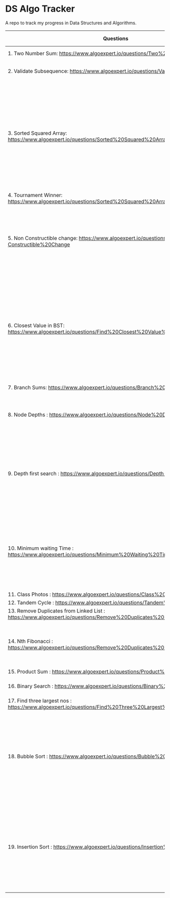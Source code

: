 # DS Algo Tracker

A repo to track my progress in Data Structures and Algorithms. 

| Questions | Tip | Difficulty | Time Complexity | Space Complexity |
| --------------- | --------------- | --------------- |--------------- |--------------- |
| 1.    Two Number Sum: https://www.algoexpert.io/questions/Two%20Number%20Sum | use Hashmap for O(n) | Easy |
| 2.    Validate Subsequence: https://www.algoexpert.io/questions/Validate%20Subsequence| can be done without a flag, cleaner code | Easy |
| 3.    Sorted Squared Array: https://www.algoexpert.io/questions/Sorted%20Squared%20Array| Two pointers, one for max, one for min. Whenver it is mentioned that the input is in a specific order, that usually hints you that there is a more optimal sol than the brute force one. mostly a linear time complexity is available | Easy |
| 4.    Tournament Winner: https://www.algoexpert.io/questions/Sorted%20Squared%20Array| Object.keys, Object.values | Easy |
| 5.    Non Constructible change: https://www.algoexpert.io/questions/Non-Constructible%20Change| next number to be added (n) > change+1, then new change = change + n, if change = k, then we make change from 1 to K| Easy, tricky |
| 6.    Closest Value in BST: https://www.algoexpert.io/questions/Find%20Closest%20Value%20In%20BST| simple traversal, avg time(Balanced BST) - O(logN), worst case - O(N)(One branch tree, so we are not eliminating half the BST in each step). If done recursively space- O(N), iteratively - O(1)| Easy |
| 7.    Branch Sums: https://www.algoexpert.io/questions/Branch%20Sums| simple traversal | Easy |
| 8.    Node Depths : https://www.algoexpert.io/questions/Node%20Depths| recursive is intuitive, take a look at iterative approach using stack | Easy |
| 9.    Depth first search : https://www.algoexpert.io/questions/Depth-first%20Search | Understand that time complexity is O(V+E), because- sum(pushing the vertex to array)= V, sum(traversing the neibhour of each node) = E | Easy |
| 10.   Minimum waiting Time : https://www.algoexpert.io/questions/Minimum%20Waiting%20Time | Understand that time complexity is O(V+E), because- sum(pushing the vertex to array)= V, sum(traversing the neibhour of each node) = E | Easy |
| 11.   Class Photos : https://www.algoexpert.io/questions/Class%20Photos |  | Easy |
| 12.   Tandem Cycle : https://www.algoexpert.io/questions/Tandem%20Bicycle |  | Easy |
| 13.   Remove Duplicates from Linked List : https://www.algoexpert.io/questions/Remove%20Duplicates%20From%20Linked%20List |  | Easy |
| 14.   Nth Fibonacci : https://www.algoexpert.io/questions/Remove%20Duplicates%20From%20Linked%20List | in the memoization solution, if i put: If(memo(n)) instead of if(n in memo)  | Easy |
| 15.   Product Sum : https://www.algoexpert.io/questions/Product%20Sum |  | Easy |
| 16.   Binary Search : https://www.algoexpert.io/questions/Binary%20Search | Iterative is better for space | Easy |
| 17.   Find three largest nos : https://www.algoexpert.io/questions/Find%20Three%20Largest%20Numbers |  | Easy |
| 18.   Bubble Sort : https://www.algoexpert.io/questions/Bubble%20Sort | Avg and worst case time complexity : O(N^2), best case scenario is when we are given a sorted array-Time complexity : O(N) , need to use a flag to get best case time complexity | Easy |
| 19.   Insertion Sort : https://www.algoexpert.io/questions/Insertion%20Sort | Avg and worst case time complexity : O(N^2), best case scenario is when we are given a sorted array-Time complexity : O(N) , need to use a flag to get best case time complexity | Easy | Avg and Worst case- O($$N^2$$), best case scenario when  given a sorted array-O(N) | O(1)


